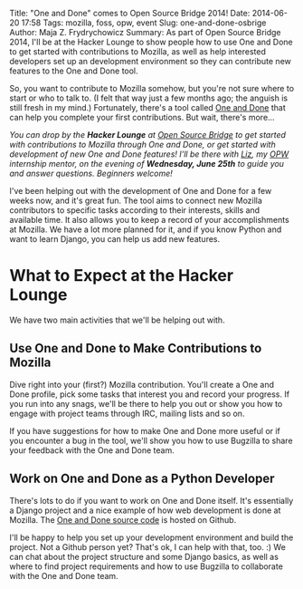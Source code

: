 Title: "One and Done" comes to Open Source Bridge 2014!
Date: 2014-06-20 17:58
Tags: mozilla, foss, opw, event
Slug: one-and-done-osbrige
Author: Maja Z. Frydrychowicz
Summary: As part of Open Source Bridge 2014, I'll be at the Hacker Lounge to show people how to use One and Done to get started with contributions to Mozilla, as well as help interested developers set up an development environment so they can contribute new features to the One and Done tool.

So, you want to contribute to Mozilla somehow, but you're not sure where to start or who to talk to. (I felt that way just a few months ago; the anguish is still fresh in my mind.) Fortunately, there's a tool called [One and Done](https://oneanddone.mozilla.org) that can help you complete your first contributions. But wait, there's more...

_You can drop by the __Hacker Lounge__ at [Open Source Bridge](http://www.opensourcebridge.org) to get started with contributions to Mozilla through One and Done, or get started with development of new One and Done features! I'll be there with [Liz](https://twitter.com/lizhenry), my [OPW](https://gnome.org/opw/) internship mentor, on the evening of __Wednesday, June 25th__ to guide you and answer questions. Beginners welcome!_

I've been helping out with the development of One and Done for a few weeks now, and it's great fun. The tool aims to connect new Mozilla contributors to specific tasks according to their interests, skills and available time. It also allows you to keep a record of your accomplishments at Mozilla. We have a lot more planned for it, and if you know Python and want to learn Django, you can help us add new features.

# What to Expect at the Hacker Lounge
We have two main activities that we'll be helping out with. 

## Use One and Done to Make Contributions to Mozilla
Dive right into your (first?) Mozilla contribution. You'll create a One and Done profile, pick some tasks that interest you and record your progress. If you run into any snags, we'll be there to help you out or show you how to engage with project teams through IRC, mailing lists and so on. 

If you have suggestions for how to make One and Done more useful or if you encounter a bug in the tool, we'll show you how to use Bugzilla to share your feedback with the One and Done team.

## Work on One and Done as a Python Developer
There's lots to do if you want to work on One and Done itself. It's essentially a Django project and a nice example of how web development is done at Mozilla. The [One and Done source code](https://github.com/mozilla/oneanddone) is hosted on Github.

I'll be happy to help you set up your development environment and build the project. Not a Github person yet? That's ok, I can help with that, too. :) We can chat about the project structure and some Django basics, as well as where to find project requirements and how to use Bugzilla to collaborate with the One and Done team.




